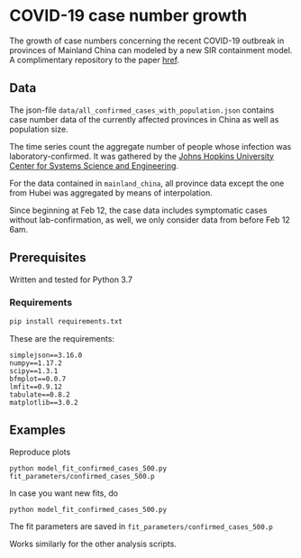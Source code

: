 # COVID-19 case number growth

The growth of case numbers concerning the recent COVID-19 outbreak
in provinces of Mainland China can modeled by a new SIR containment model.
A complimentary repository to the paper [href](href).

## Data 

The json-file `data/all_confirmed_cases_with_population.json` contains case number data
of the currently affected provinces in China as well as population size.

The time series count the aggregate number of people whose infection was laboratory-confirmed.
It was gathered by the [Johns Hopkins University Center for Systems Science and Engineering](https://github.com/CSSEGISandData/COVID-19).

For the data contained in `mainland_china`, all province data except the one from Hubei
was aggregated by means of interpolation.

Since beginning at Feb 12, the case data includes symptomatic cases without lab-confirmation, as well,
we only consider data from before Feb 12 6am.

## Prerequisites

Written and tested for Python 3.7

### Requirements

```bash
pip install requirements.txt
```
These are the requirements:

```
simplejson==3.16.0
numpy==1.17.2
scipy==1.3.1
bfmplot==0.0.7
lmfit==0.9.12
tabulate==0.8.2
matplotlib==3.0.2
```

## Examples

Reproduce plots

```
python model_fit_confirmed_cases_500.py fit_parameters/confirmed_cases_500.p
```

In case you want new fits, do

```
python model_fit_confirmed_cases_500.py
```

The fit parameters are saved in `fit_parameters/confirmed_cases_500.p`

Works similarly for the other analysis scripts.
